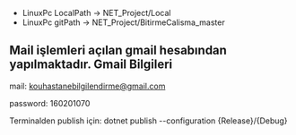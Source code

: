 + LinuxPc LocalPath -> NET_Project/Local
+ LinuxPc gitPath -> NET_Project/BitirmeCalisma_master


Mail işlemleri açılan gmail hesabından yapılmaktadır.
Gmail Bilgileri
---------------
mail: kouhastanebilgilendirme@gmail.com

password: 160201070


Terminalden publish için: dotnet publish --configuration {Release}/{Debug}
